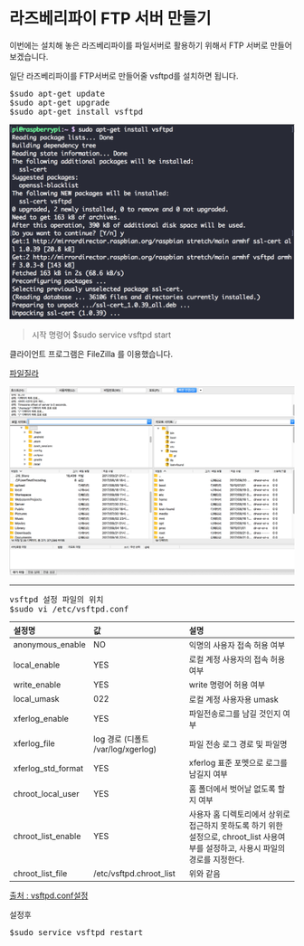 # 라즈베리파이 FTP 서버 만들기

이번에는 설치해 놓은 라즈베리파이를 파일서버로 활용하기 위해서
FTP 서버로 만들어 보겠습니다.

일단 라즈베리파이를 FTP서버로 만들어줄 vsftpd를 설치하면 됩니다.

<pre>
$sudo apt-get update
$sudo apt-get upgrade
$sudo apt-get install vsftpd
</pre>

![](image/vsftpdinstall.png)

> 시작 명령어
$sudo service vsftpd start

클라이언트 프로그램은 FileZilla 를 이용했습니다.

[파일질라](https://filezilla-project.org/)

![](image/filezilla.png)

---

<pre>
vsftpd 설정 파일의 위치
$sudo vi /etc/vsftpd.conf
</pre>

| 설정명 | 값 | 설명 |
| :------------- | :------------- | :-----|
| anonymous_enable | NO |  익명의 사용자 접속 허용 여부   |
| local_enable | YES | 로컬 계정 사용자의 접속 허용 여부 |
| write_enable | YES |  write 명령어 허용 여부 |
| local_umask | 022 |  로컬 계정 사용자용 umask |
| xferlog_enable | YES |  파일전송로그를 남길 것인지 여부 |
| xferlog_file | log 경로 (디폴트 /var/log/xgerlog) |  파일 전송 로그 경로 및 파일명 |
| xferlog_std_format	| YES |  xferlog 표준 포멧으로 로그를 남길지 여부 |
|chroot_local_user | YES |  홈 폴더에서 벗어날  없도록 할 지 여부|
|chroot_list_enable	| YES | 사용자 홈 디렉토리에서 상위로 접근하지 못하도록 하기 위한 설정으로, chroot_list 사용여부를 설정하고, 사용시 파일의 경로를 지정한다. |
| chroot_list_file | /etc/vsftpd.chroot_list | 위와 같음 |

[출처 : vsftpd.conf설정](http://freehoon.tistory.com/48)

설정후
<pre>
$sudo service vsftpd restart
</pre>
